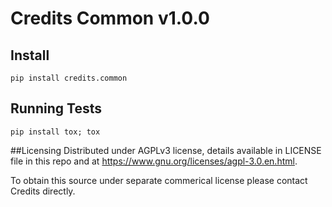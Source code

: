 Credits Common v1.0.0
=====================

## Install
```
pip install credits.common
```

## Running Tests

```
pip install tox; tox
```

##Licensing
Distributed under AGPLv3 license, details available in LICENSE 
file in this repo and at https://www.gnu.org/licenses/agpl-3.0.en.html.

To obtain this source under separate commerical license please contact 
Credits directly.